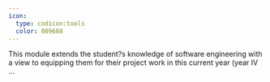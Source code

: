```yaml
---
icon:
  type: codicon:tools
  color: 009688
---
```


This module extends the student?s knowledge of software engineering with a view to equipping them for their project work in this current year (year IV ... 
